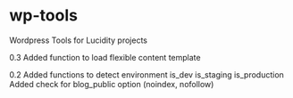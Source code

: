 wp-tools
========

Wordpress Tools for Lucidity projects

0.3 
	Added function to load flexible content template
	
0.2
	Added functions to detect environment
		is_dev
		is_staging
		is_production
	Added check for blog_public option (noindex, nofollow)